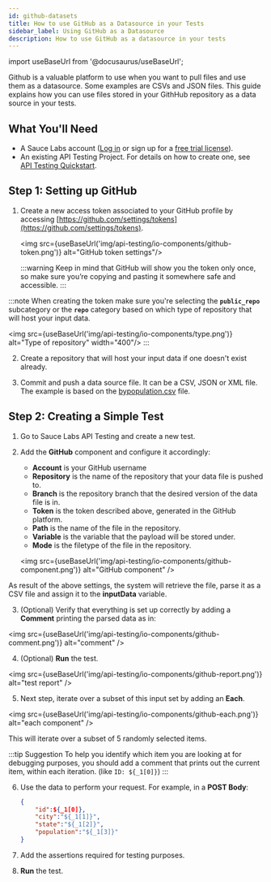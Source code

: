 ```yaml
---
id: github-datasets
title: How to use GitHub as a Datasource in your Tests
sidebar_label: Using GitHub as a Datasource
description: How to use GitHub as a datasource in your tests
---
```


import useBaseUrl from '@docusaurus/useBaseUrl';

Github is a valuable platform to use when you want to pull files and use them as a datasource. Some examples are CSVs and JSON files. This guide explains how you can use files stored in your GithHub repository as a data source in your tests.

## What You'll Need

- A Sauce Labs account ([Log in](https://accounts.saucelabs.com/am/XUI/#login/) or sign up for a [free trial license](https://saucelabs.com/sign-up)).
- An existing API Testing Project. For details on how to create one, see [API Testing Quickstart](/api-testing/quickstart/).

## Step 1: Setting up GitHub

1. Create a new access token associated to your GitHub profile by accessing [https://github.com/settings/tokens](https://github.com/settings/tokens).

   <img src={useBaseUrl('img/api-testing/io-components/github-token.png')} alt="GitHub token settings"/>

   :::warning
   Keep in mind that GitHub will show you the token only once, so make sure you’re copying and pasting it somewhere safe and accessible.
   :::

:::note
When creating the token make sure you're selecting the **`public_repo`** subcategory or the **`repo`** category based on which type of repository that will host your input data.

<img src={useBaseUrl('img/api-testing/io-components/type.png')} alt="Type of repository" width="400"/>
:::

2. Create a repository that will host your input data if one doesn't exist already.

3. Commit and push a data source file. It can be a CSV, JSON or XML file. The example is based on the [bypopulation.csv](https://github.com/LoryApiFortress/examples/blob/7f03771e2d728da4546fcbc218b31642c5d9265a/bypopulation.csv) file.

## Step 2: Creating a Simple Test

1. Go to Sauce Labs API Testing and create a new test.

2. Add the **GitHub** component and configure it accordingly:

   - **Account** is your GitHub username
   - **Repository** is the name of the repository that your data file is pushed to.
   - **Branch** is the repository branch that the desired version of the data file is in.
   - **Token** is the token described above, generated in the GitHub platform.
   - **Path** is the name of the file in the repository.
   - **Variable** is the variable that the payload will be stored under.
   - **Mode** is the filetype of the file in the repository.

   <img src={useBaseUrl('img/api-testing/io-components/github-component.png')} alt="GitHub component" />

As result of the above settings, the system will retrieve the file, parse it as a CSV file and assign it to the **inputData** variable.

3. (Optional) Verify that everything is set up correctly by adding a **Comment** printing the parsed data as in:

<img src={useBaseUrl('img/api-testing/io-components/github-comment.png')} alt="comment" />

4. (Optional) **Run** the test.

<img src={useBaseUrl('img/api-testing/io-components/github-report.png')} alt="test report" />

5. Next step, iterate over a subset of this input set by adding an **Each**.

<img src={useBaseUrl('img/api-testing/io-components/github-each.png')} alt="each component" />

This will iterate over a subset of 5 randomly selected items.

:::tip Suggestion
To help you identify which item you are looking at for debugging purposes, you should add a comment that prints out the current item, within each iteration. (like `ID: ${_1[0]}`)
:::

6. Use the data to perform your request. For example, in a **POST Body**:

   ```json
   {
       "id":${_1[0]},
       "city":"${_1[1]}",
       "state":"${_1[2]}",
       "population":"${_1[3]}"
   }
   ```

7. Add the assertions required for testing purposes.

8. **Run** the test.
